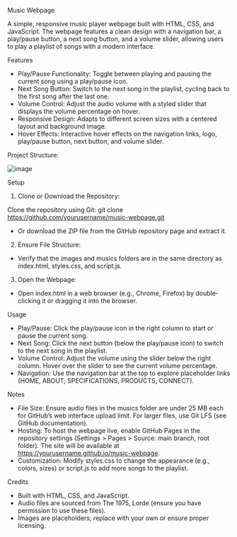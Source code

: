 Music Webpage

A simple, responsive music player webpage built with HTML, CSS, and JavaScript. The webpage features a clean design with a navigation bar, a play/pause button, a next song button, and a volume slider, allowing users to play a playlist of songs with a modern interface.

Features
- Play/Pause Functionality: Toggle between playing and pausing the current song using a play/pause icon.
- Next Song Button: Switch to the next song in the playlist, cycling back to the first song after the last one.
- Volume Control: Adjust the audio volume with a styled slider that displays the volume percentage on hover.
- Responsive Design: Adapts to different screen sizes with a centered layout and background image.
- Hover Effects: Interactive hover effects on the navigation links, logo, play/pause button, next button, and volume slider.

Project Structure:

![image](https://github.com/user-attachments/assets/9c198dcd-125c-4221-8ce8-2b86f398c2b6)

Setup

1. Clone or Download the Repository:

Clone the repository using Git:
git clone https://github.com/yourusername/music-webpage.git

- Or download the ZIP file from the GitHub repository page and extract it.
2. Ensure File Structure:
- Verify that the images and musics folders are in the same directory as index.html, styles.css, and script.js.

3. Open the Webpage:
- Open index.html in a web browser (e.g., Chrome, Firefox) by double-clicking it or dragging it into the browser.

Usage

- Play/Pause: Click the play/pause icon in the right column to start or pause the current song.
- Next Song: Click the next button (below the play/pause icon) to switch to the next song in the playlist.
- Volume Control: Adjust the volume using the slider below the right column. Hover over the slider to see the current volume percentage.
- Navigation: Use the navigation bar at the top to explore placeholder links (HOME, ABOUT, SPECIFICATIONS, PRODUCTS, CONNECT).

Notes
- File Size: Ensure audio files in the musics folder are under 25 MB each for GitHub’s web interface upload limit. For larger files, use Git LFS (see GitHub documentation).
- Hosting: To host the webpage live, enable GitHub Pages in the repository settings (Settings > Pages > Source: main branch, root folder). The site will be available at https://yourusername.github.io/music-webpage.
- Customization: Modify styles.css to change the appearance (e.g., colors, sizes) or script.js to add more songs to the playlist.

Credits
- Built with HTML, CSS, and JavaScript.
- Audio files are sourced from The 1975, Lorde (ensure you have permission to use these files).
- Images are placeholders; replace with your own or ensure proper licensing.

